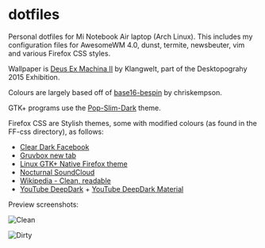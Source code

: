 # dotfiles
Personal dotfiles for Mi Notebook Air laptop (Arch Linux). This includes my configuration files for AwesomeWM 4.0, dunst, termite, newsbeuter, vim and various Firefox CSS styles.

Wallpaper is [Deus Ex Machina II](http://desktopography.net/portfolios/deus-ex-machina-ii/?pnt=1501) by Klangwelt, part of the Desktopograhy 2015 Exhibition.

Colours are largely based off of [base16-bespin](https://github.com/khamer/base16-termite/blob/master/themes/base16-bespin.config) by chriskempson.

GTK+ programs use the [Pop-Slim-Dark](https://github.com/system76/pop-gtk-theme) theme.

Firefox CSS are Stylish themes, some with modified colours (as found in the FF-css directory), as follows:
* [Clear Dark Facebook](https://userstyles.org/styles/136318/clear-dark-facebook-by-book777)
* [Gruvbox new tab](https://userstyles.org/styles/136157/firefox-gruvbox-new-tab)
* [Linux GTK+ Native Firefox theme](https://userstyles.org/styles/132191/firefox-theme-linux-gtk-native-fx-29)
* [Nocturnal SoundCloud](https://userstyles.org/styles/129712/nocturnal-soundcloud-theme)
* [Wikipedia - Clean, readable](https://userstyles.org/styles/62449/wikipedia-clean-readable)
* [YouTube DeepDark](https://userstyles.org/styles/135831/youtube-deepdark) + [YouTube DeepDark Material](https://userstyles.org/styles/144962/youtube-deepdark-material)

Preview screenshots:

![Clean](https://raw.githubusercontent.com/Relsre/dotfiles/MiAir-bespin/screenshots/2017-09-09-035435_1920x1080_scrot.png "Clean")

![Dirty](https://raw.githubusercontent.com/Relsre/dotfiles/MiAir-bespin/screenshots/2017-09-09-041419_1920x1080_scrot.png "Dirty")

